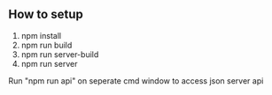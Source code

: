 


## How to setup

1. npm install
2. npm run build
3. npm run server-build
4. npm run server

Run "npm run api" on seperate cmd window to access json server api



